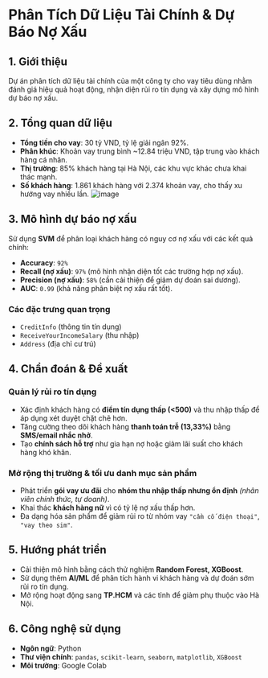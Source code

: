 # **Phân Tích Dữ Liệu Tài Chính & Dự Báo Nợ Xấu**

## **1. Giới thiệu**
Dự án phân tích dữ liệu tài chính của một công ty cho vay tiêu dùng nhằm đánh giá hiệu quả hoạt động, nhận diện rủi ro tín dụng và xây dựng mô hình dự báo nợ xấu.

## **2. Tổng quan dữ liệu**
- **Tổng tiền cho vay**: 30 tỷ VND, tỷ lệ giải ngân 92%.
- **Phân khúc**: Khoản vay trung bình ~12.84 triệu VND, tập trung vào khách hàng cá nhân.
- **Thị trường**: 85% khách hàng tại Hà Nội, các khu vực khác chưa khai thác mạnh.
- **Số khách hàng**: 1.861 khách hàng với 2.374 khoản vay, cho thấy xu hướng vay nhiều lần.
![image](https://github.com/user-attachments/assets/c893493c-2e1e-4bec-a3d6-d8b24eb37a0a)

## **3. Mô hình dự báo nợ xấu**
Sử dụng **SVM** để phân loại khách hàng có nguy cơ nợ xấu với các kết quả chính:

- **Accuracy**: `92%`
- **Recall (nợ xấu)**: `97%` (mô hình nhận diện tốt các trường hợp nợ xấu).
- **Precision (nợ xấu)**: `58%` (cần cải thiện để giảm dự đoán sai dương).
- **AUC**: `0.99` (khả năng phân biệt nợ xấu rất tốt).

### **Các đặc trưng quan trọng**
- `CreditInfo` (thông tin tín dụng)
- `ReceiveYourIncomeSalary` (thu nhập)
- `Address` (địa chỉ cư trú)

## **4. Chẩn đoán & Đề xuất**
### **Quản lý rủi ro tín dụng**
- Xác định khách hàng có **điểm tín dụng thấp (<500)** và thu nhập thấp để áp dụng xét duyệt chặt chẽ hơn.
- Tăng cường theo dõi khách hàng **thanh toán trễ (13,33%)** bằng **SMS/email nhắc nhở**.
- Tạo **chính sách hỗ trợ** như gia hạn nợ hoặc giảm lãi suất cho khách hàng khó khăn.

### **Mở rộng thị trường & tối ưu danh mục sản phẩm**
- Phát triển **gói vay ưu đãi** cho **nhóm thu nhập thấp nhưng ổn định** *(nhân viên chính thức, tự doanh)*.
- Khai thác **khách hàng nữ** vì có tỷ lệ nợ xấu thấp hơn.
- Đa dạng hóa sản phẩm để giảm rủi ro từ nhóm vay `"cầm cố điện thoại"`, `"vay theo sim"`.

## **5. Hướng phát triển**
- Cải thiện mô hình bằng cách thử nghiệm **Random Forest, XGBoost**.
- Sử dụng thêm **AI/ML** để phân tích hành vi khách hàng và dự đoán sớm rủi ro tín dụng.
- Mở rộng hoạt động sang **TP.HCM** và các tỉnh để giảm phụ thuộc vào Hà Nội.

## **6. Công nghệ sử dụng**
- **Ngôn ngữ**: Python
- **Thư viện chính**: `pandas`, `scikit-learn`, `seaborn`, `matplotlib`, `XGBoost`
- **Môi trường**: Google Colab
